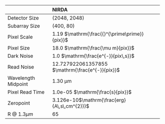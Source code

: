 |                     | NIRDA                                           |
|:--------------------|:------------------------------------------------|
| Detector Size       | (2048, 2048)                                    |
| Subarray Size       | (400, 80)                                       |
| Pixel Scale         | 1.19 $\mathrm{\frac{{}^{\prime\prime}}{pix}}$   |
| Pixel Size          | 18.0 $\mathrm{\frac{\mu m}{pix}}$               |
| Dark Noise          | 1.0 $\mathrm{\frac{e^{-}}{pix\,s}}$             |
| Read Noise          | 12.727922061357855 $\mathrm{\frac{e^{-}}{pix}}$ |
| Wavelength Midpoint | 1.30 $\mathrm{\mu m}$                           |
| Pixel Read Time     | 1.0e-05 $\mathrm{\frac{s}{pix}}$                |
| Zeropoint           | 3.126e-10$\mathrm{\frac{erg}{A\,s\,cm^{2}}}$    |
| R @ 1.3$\mu m$      | 65                                              |